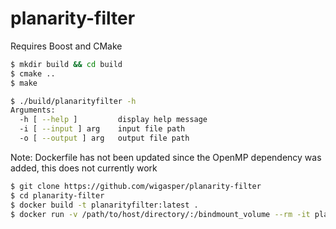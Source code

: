 # planarity-filter

Requires Boost and CMake

```bash
$ mkdir build && cd build
$ cmake ..
$ make
```

```bash
$ ./build/planarityfilter -h
Arguments:
  -h [ --help ]         display help message
  -i [ --input ] arg    input file path
  -o [ --output ] arg   output file path
 ```

Note: Dockerfile has not been updated since the OpenMP dependency was added, 
this does not currently work
```bash
$ git clone https://github.com/wigasper/planarity-filter
$ cd planarity-filter
$ docker build -t planarityfilter:latest .
$ docker run -v /path/to/host/directory/:/bindmount_volume --rm -it planarityfilter:latest /planarityfilter -i /bindmount_volume/input_file -o /bindmount_volume/output_file -t 6
```
